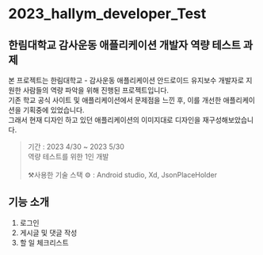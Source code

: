 # 2023_hallym_developer_Test   
## 한림대학교 감사운동 애플리케이션 개발자 역량 테스트 과제

본 프로젝트는 한림대학교 - 감사운동 애플리케이션 안드로이드 유지보수 개발자로 지원한 사람들의 역량 파악을 위해 진행된 프로젝트입니다.   
기존 학교 공식 사이트 및 애플리케이션에서 문제점을 느낀 후, 이를 개선한 애플리케이션을 기획중에 있었습니다.      
그래서 현재 디자인 하고 있던 애플리케이션의 이미지대로 디자인을 재구성해보았습니다.
> 기간 : 2023 4/30 ~ 2023 5/30  
> 역량 테스트를 위한 1인 개발<br>  
> ⚒️사용한 기술 스택 ⚙️ : Android studio, Xd, JsonPlaceHolder


## 기능 소개
1. 로그인
2. 게시글 및 댓글 작성
3. 할 일 체크리스트
